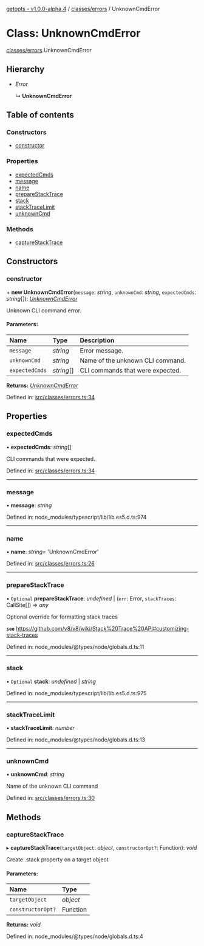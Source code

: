 [getopts - v1.0.0-alpha.4](../README.md) / [classes/errors](../modules/classes_errors.md) / UnknownCmdError

# Class: UnknownCmdError

[classes/errors](../modules/classes_errors.md).UnknownCmdError

## Hierarchy

- _Error_

  ↳ **UnknownCmdError**

## Table of contents

### Constructors

- [constructor](classes_errors.unknowncmderror.md#constructor)

### Properties

- [expectedCmds](classes_errors.unknowncmderror.md#expectedcmds)
- [message](classes_errors.unknowncmderror.md#message)
- [name](classes_errors.unknowncmderror.md#name)
- [prepareStackTrace](classes_errors.unknowncmderror.md#preparestacktrace)
- [stack](classes_errors.unknowncmderror.md#stack)
- [stackTraceLimit](classes_errors.unknowncmderror.md#stacktracelimit)
- [unknownCmd](classes_errors.unknowncmderror.md#unknowncmd)

### Methods

- [captureStackTrace](classes_errors.unknowncmderror.md#capturestacktrace)

## Constructors

### constructor

\+ **new UnknownCmdError**(`message`: _string_, `unknownCmd`: _string_, `expectedCmds`: _string_[]): [_UnknownCmdError_](classes_errors.unknowncmderror.md)

Unknown CLI command error.

#### Parameters:

| Name           | Type       | Description                      |
| :------------- | :--------- | :------------------------------- |
| `message`      | _string_   | Error message.                   |
| `unknownCmd`   | _string_   | Name of the unknown CLI command. |
| `expectedCmds` | _string_[] | CLI commands that were expected. |

**Returns:** [_UnknownCmdError_](classes_errors.unknowncmderror.md)

Defined in: [src/classes/errors.ts:34](https://github.com/prasadrajandran/node-getopts/blob/62e4ad2/src/classes/errors.ts#L34)

## Properties

### expectedCmds

• **expectedCmds**: _string_[]

CLI commands that were expected.

Defined in: [src/classes/errors.ts:34](https://github.com/prasadrajandran/node-getopts/blob/62e4ad2/src/classes/errors.ts#L34)

---

### message

• **message**: _string_

Defined in: node_modules/typescript/lib/lib.es5.d.ts:974

---

### name

• **name**: _string_= 'UnknownCmdError'

Defined in: [src/classes/errors.ts:26](https://github.com/prasadrajandran/node-getopts/blob/62e4ad2/src/classes/errors.ts#L26)

---

### prepareStackTrace

• `Optional` **prepareStackTrace**: _undefined_ \| (`err`: Error, `stackTraces`: CallSite[]) => _any_

Optional override for formatting stack traces

**`see`** https://github.com/v8/v8/wiki/Stack%20Trace%20API#customizing-stack-traces

Defined in: node_modules/@types/node/globals.d.ts:11

---

### stack

• `Optional` **stack**: _undefined_ \| _string_

Defined in: node_modules/typescript/lib/lib.es5.d.ts:975

---

### stackTraceLimit

• **stackTraceLimit**: _number_

Defined in: node_modules/@types/node/globals.d.ts:13

---

### unknownCmd

• **unknownCmd**: _string_

Name of the unknown CLI command

Defined in: [src/classes/errors.ts:30](https://github.com/prasadrajandran/node-getopts/blob/62e4ad2/src/classes/errors.ts#L30)

## Methods

### captureStackTrace

▸ **captureStackTrace**(`targetObject`: _object_, `constructorOpt?`: Function): _void_

Create .stack property on a target object

#### Parameters:

| Name              | Type     |
| :---------------- | :------- |
| `targetObject`    | _object_ |
| `constructorOpt?` | Function |

**Returns:** _void_

Defined in: node_modules/@types/node/globals.d.ts:4
